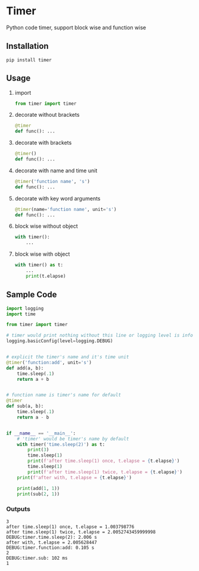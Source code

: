 # Timer

Python code timer, support block wise and function wise

## Installation

```shell
pip install timer
```

## Usage

1. import
    ```py
    from timer import timer
    ```

2. decorate without brackets
    ```py
    @timer
    def func(): ...
    ```

3. decorate with brackets
    ```py
    @timer()
    def func(): ...
    ```

4. decorate with name and time unit
    ```py
    @timer('function name', 's')
    def func(): ...
    ```

5. decorate with key word arguments
    ```py
    @timer(name='function name', unit='s')
    def func(): ...
    ```
   
6. block wise without object

    ```py
    with timer():
        ...
    ```
   
7. block wise with object
   
    ```py
    with timer() as t:
        ...
        print(t.elapse)
    ```

## Sample Code

```python
import logging
import time

from timer import timer

# timer would print nothing without this line or logging level is info or higher
logging.basicConfig(level=logging.DEBUG)


# explicit the timer's name and it's time unit
@timer('function:add', unit='s')
def add(a, b):
    time.sleep(.1)
    return a + b


# function name is timer's name for default
@timer
def sub(a, b):
    time.sleep(.1)
    return a - b


if __name__ == '__main__':
    # 'timer' would be timer's name by default
    with timer('time.sleep(2)') as t:
        print(3)
        time.sleep(1)
        print(f'after time.sleep(1) once, t.elapse = {t.elapse}')
        time.sleep(1)
        print(f'after time.sleep(1) twice, t.elapse = {t.elapse}')
    print(f'after with, t.elapse = {t.elapse}')

    print(add(1, 1))
    print(sub(2, 1))
```

### Outputs

```plain
3
after time.sleep(1) once, t.elapse = 1.003798776
after time.sleep(1) twice, t.elapse = 2.0052743459999998
DEBUG:timer.time.sleep(2): 2.006 s
after with, t.elapse = 2.005628447
DEBUG:timer.function:add: 0.105 s
2
DEBUG:timer.sub: 102 ms
1
```

